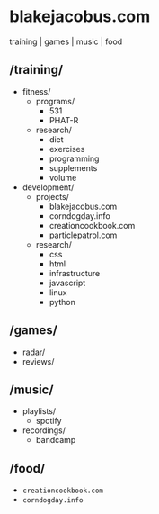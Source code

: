# blakejacobus.com

training  |  games  |  music  |  food

## /training/

- fitness/
  - programs/
    - 531
    - PHAT-R
  - research/
    - diet
    - exercises
    - programming
    - supplements
    - volume
- development/
  - projects/
    - blakejacobus.com
    - corndogday.info
    - creationcookbook.com
    - particlepatrol.com
  - research/
    - css
    - html
    - infrastructure
    - javascript
    - linux
    - python

## /games/

- radar/
- reviews/

## /music/

- playlists/
  - spotify
- recordings/
  - bandcamp

## /food/

- `creationcookbook.com`
- `corndogday.info`
